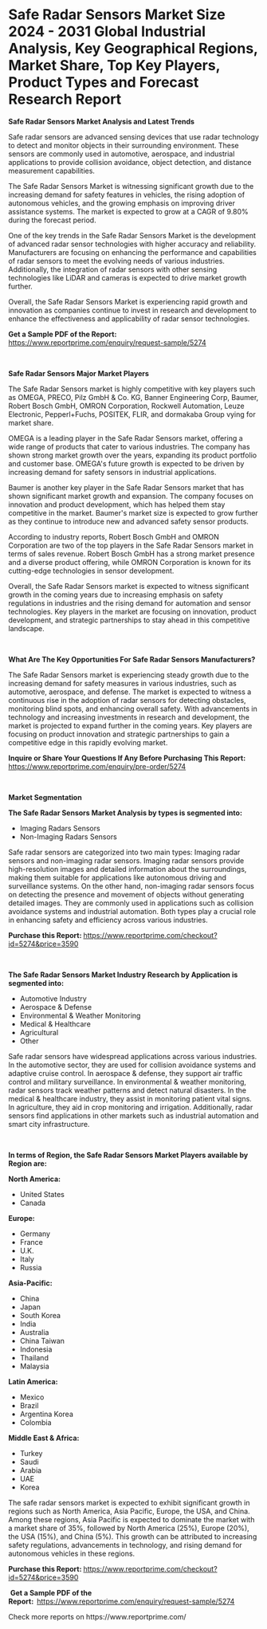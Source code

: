 <p><h1>Safe Radar Sensors Market Size 2024 - 2031 Global Industrial Analysis, Key Geographical Regions, Market Share, Top Key Players, Product Types and Forecast Research Report</h1></p><p><strong>Safe Radar Sensors Market Analysis and Latest Trends</strong></p>
<p><p>Safe radar sensors are advanced sensing devices that use radar technology to detect and monitor objects in their surrounding environment. These sensors are commonly used in automotive, aerospace, and industrial applications to provide collision avoidance, object detection, and distance measurement capabilities.</p><p>The Safe Radar Sensors Market is witnessing significant growth due to the increasing demand for safety features in vehicles, the rising adoption of autonomous vehicles, and the growing emphasis on improving driver assistance systems. The market is expected to grow at a CAGR of 9.80% during the forecast period.</p><p>One of the key trends in the Safe Radar Sensors Market is the development of advanced radar sensor technologies with higher accuracy and reliability. Manufacturers are focusing on enhancing the performance and capabilities of radar sensors to meet the evolving needs of various industries. Additionally, the integration of radar sensors with other sensing technologies like LiDAR and cameras is expected to drive market growth further.</p><p>Overall, the Safe Radar Sensors Market is experiencing rapid growth and innovation as companies continue to invest in research and development to enhance the effectiveness and applicability of radar sensor technologies.</p></p>
<p><strong>Get a Sample PDF of the Report:&nbsp;</strong> <a href="https://www.reportprime.com/enquiry/request-sample/5274">https://www.reportprime.com/enquiry/request-sample/5274</a></p>
<p>&nbsp;</p>
<p><strong>Safe Radar Sensors Major Market Players</strong></p>
<p><p>The Safe Radar Sensors market is highly competitive with key players such as OMEGA, PRECO, Pilz GmbH & Co. KG, Banner Engineering Corp, Baumer, Robert Bosch GmbH, OMRON Corporation, Rockwell Automation, Leuze Electronic, Pepperl+Fuchs, POSITEK, FLIR, and dormakaba Group vying for market share. </p><p>OMEGA is a leading player in the Safe Radar Sensors market, offering a wide range of products that cater to various industries. The company has shown strong market growth over the years, expanding its product portfolio and customer base. OMEGA's future growth is expected to be driven by increasing demand for safety sensors in industrial applications.</p><p>Baumer is another key player in the Safe Radar Sensors market that has shown significant market growth and expansion. The company focuses on innovation and product development, which has helped them stay competitive in the market. Baumer's market size is expected to grow further as they continue to introduce new and advanced safety sensor products.</p><p>According to industry reports, Robert Bosch GmbH and OMRON Corporation are two of the top players in the Safe Radar Sensors market in terms of sales revenue. Robert Bosch GmbH has a strong market presence and a diverse product offering, while OMRON Corporation is known for its cutting-edge technologies in sensor development.</p><p>Overall, the Safe Radar Sensors market is expected to witness significant growth in the coming years due to increasing emphasis on safety regulations in industries and the rising demand for automation and sensor technologies. Key players in the market are focusing on innovation, product development, and strategic partnerships to stay ahead in this competitive landscape.</p></p>
<p>&nbsp;</p>
<p><strong>What Are The Key Opportunities For Safe Radar Sensors Manufacturers?</strong></p>
<p><p>The Safe Radar Sensors market is experiencing steady growth due to the increasing demand for safety measures in various industries, such as automotive, aerospace, and defense. The market is expected to witness a continuous rise in the adoption of radar sensors for detecting obstacles, monitoring blind spots, and enhancing overall safety. With advancements in technology and increasing investments in research and development, the market is projected to expand further in the coming years. Key players are focusing on product innovation and strategic partnerships to gain a competitive edge in this rapidly evolving market.</p></p>
<p><strong>Inquire or Share Your Questions If Any Before Purchasing This Report:</strong> <a href="https://www.reportprime.com/enquiry/pre-order/5274">https://www.reportprime.com/enquiry/pre-order/5274</a></p>
<p>&nbsp;</p>
<p><strong>Market Segmentation</strong></p>
<p><strong>The Safe Radar Sensors Market Analysis by types is segmented into:</strong></p>
<p><ul><li>Imaging Radars Sensors</li><li>Non-Imaging Radars Sensors</li></ul></p>
<p><p>Safe radar sensors are categorized into two main types: Imaging radar sensors and non-imaging radar sensors. Imaging radar sensors provide high-resolution images and detailed information about the surroundings, making them suitable for applications like autonomous driving and surveillance systems. On the other hand, non-imaging radar sensors focus on detecting the presence and movement of objects without generating detailed images. They are commonly used in applications such as collision avoidance systems and industrial automation. Both types play a crucial role in enhancing safety and efficiency across various industries.</p></p>
<p><strong>Purchase this Report:&nbsp;</strong><a href="https://www.reportprime.com/checkout?id=5274&price=3590">https://www.reportprime.com/checkout?id=5274&price=3590</a></p>
<p>&nbsp;</p>
<p><strong>The Safe Radar Sensors Market Industry Research by Application is segmented into:</strong></p>
<p><ul><li>Automotive Industry</li><li>Aerospace & Defense</li><li>Environmental & Weather Monitoring</li><li>Medical & Healthcare</li><li>Agricultural</li><li>Other</li></ul></p>
<p><p>Safe radar sensors have widespread applications across various industries. In the automotive sector, they are used for collision avoidance systems and adaptive cruise control. In aerospace & defense, they support air traffic control and military surveillance. In environmental & weather monitoring, radar sensors track weather patterns and detect natural disasters. In the medical & healthcare industry, they assist in monitoring patient vital signs. In agriculture, they aid in crop monitoring and irrigation. Additionally, radar sensors find applications in other markets such as industrial automation and smart city infrastructure.</p></p>
<p>&nbsp;</p>
<p><strong>In terms of Region, the Safe Radar Sensors Market Players available by Region are:</strong></p>
<p>
    <p> <strong> North America: </strong>
        <ul>
            <li>United States</li>
            <li>Canada</li>
        </ul>
        </p> 
    <p> <strong> Europe: </strong>
        <ul>
            <li>Germany</li>
            <li>France</li>
            <li>U.K.</li>
            <li>Italy</li>
            <li>Russia</li>
        </ul>
        </p> 
    <p> <strong> Asia-Pacific: </strong>
        <ul>
            <li>China</li>
            <li>Japan</li>
            <li>South Korea</li>
            <li>India</li>
            <li>Australia</li>
            <li>China Taiwan</li>
            <li>Indonesia</li>
            <li>Thailand</li>
            <li>Malaysia</li>
        </ul>
        </p> 
    <p> <strong> Latin America: </strong>
        <ul>
            <li>Mexico</li>
            <li>Brazil</li>
            <li>Argentina Korea</li>
            <li>Colombia</li>
        </ul>
        </p> 
    <p> <strong> Middle East & Africa: </strong>
        <ul>
            <li>Turkey</li>
            <li>Saudi</li>
            <li>Arabia</li>
            <li>UAE</li>
            <li>Korea</li>
        </ul>
    </p>
    </p>
<p><p>The safe radar sensors market is expected to exhibit significant growth in regions such as North America, Asia Pacific, Europe, the USA, and China. Among these regions, Asia Pacific is expected to dominate the market with a market share of 35%, followed by North America (25%), Europe (20%), the USA (15%), and China (5%). This growth can be attributed to increasing safety regulations, advancements in technology, and rising demand for autonomous vehicles in these regions.</p></p>
<p><strong>Purchase this Report: </strong><a href="https://www.reportprime.com/checkout?id=5274&price=3590">https://www.reportprime.com/checkout?id=5274&price=3590</a></p>
<p>&nbsp;<strong>Get a Sample PDF of the Report:&nbsp;&nbsp;</strong><a href="https://www.reportprime.com/enquiry/request-sample/5274">https://www.reportprime.com/enquiry/request-sample/5274</a></p>
<p><strong></strong></p>
<p>Check more reports on https://www.reportprime.com/</p>